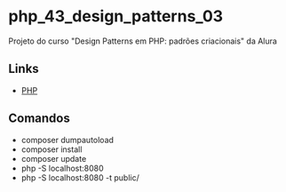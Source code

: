 # php_43_design_patterns_03

Projeto do curso "Design Patterns em PHP: padrões criacionais" da Alura

## Links

- [PHP](https://www.php.net/)

## Comandos

- composer dumpautoload
- composer install
- composer update
- php -S localhost:8080
- php -S localhost:8080 -t public/
